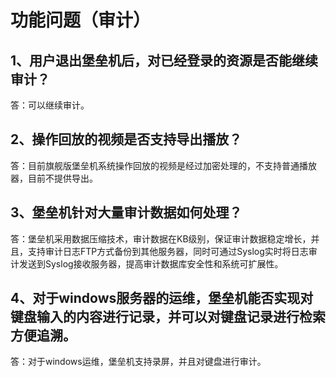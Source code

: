 

# 功能问题（审计）

## 1、用户退出堡垒机后，对已经登录的资源是否能继续审计？

答：可以继续审计。

## 2、操作回放的视频是否支持导出播放？

答：目前旗舰版堡垒机系统操作回放的视频是经过加密处理的，不支持普通播放器，目前不提供导出。

## 3、堡垒机针对大量审计数据如何处理？

答：堡垒机采用数据压缩技术，审计数据在KB级别，保证审计数据稳定增长，并且，支持审计日志FTP方式备份到其他服务器，同时可通过Syslog实时将日志审计发送到Syslog接收服务器，提高审计数据库安全性和系统可扩展性。

## 4、对于windows服务器的运维，堡垒机能否实现对键盘输入的内容进行记录，并可以对键盘记录进行检索方便追溯。

答：对于windows运维，堡垒机支持录屏，并且对键盘进行审计。
